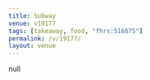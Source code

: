 ```yaml
---
title: Subway
venue: v19177
tags: [takeaway, food, "fhrs:516075"]
permalink: /v/19177/
layout: venue
---
```

null